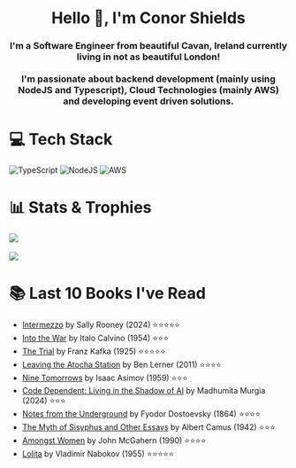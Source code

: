 <h1 align="center">Hello 👋, I'm Conor Shields</h1>  
<h3 align="center">I'm a Software Engineer from beautiful Cavan, Ireland currently living in not as beautiful London! <br /> <br /> I'm passionate about backend development (mainly using NodeJS and Typescript), Cloud Technologies (mainly AWS) and developing event driven solutions.</h3>  
  
# 💻 Tech Stack
![TypeScript](https://img.shields.io/badge/typescript-%23007ACC.svg?style=for-the-badge&logo=typescript&logoColor=white) 
![NodeJS](https://img.shields.io/badge/node.js-6DA55F?style=for-the-badge&logo=node.js&logoColor=white) 
![AWS](https://img.shields.io/badge/AWS-%23FF9900.svg?style=for-the-badge&logo=amazon-aws&logoColor=white) 

# 📊 Stats & Trophies
![](https://nirzak-streak-stats.vercel.app/?user=cshields236&theme=darcula&hide_border=false)
<br/>
<br/>
![](https://github-profile-trophy.vercel.app/?username=cshields236&theme=dracula&no-frame=false&no-bg=true&margin-w=4)

# 📚 Last 10 Books I've Read 
<!-- GOODREADS-LIST:START -->
- [Intermezzo](https://www.goodreads.com/review/show/6884864200?utm_medium=api&utm_source=rss) by Sally Rooney (2024) ⭐⭐⭐⭐⭐ <br />
- [Into the War](https://www.goodreads.com/review/show/7736762315?utm_medium=api&utm_source=rss) by Italo Calvino (1954) ⭐⭐⭐ <br />
- [The Trial](https://www.goodreads.com/review/show/7678841270?utm_medium=api&utm_source=rss) by Franz Kafka (1925) ⭐⭐⭐⭐⭐ <br />
- [Leaving the Atocha Station](https://www.goodreads.com/review/show/7641307020?utm_medium=api&utm_source=rss) by Ben Lerner (2011) ⭐⭐⭐⭐ <br />
- [Nine Tomorrows](https://www.goodreads.com/review/show/7627511892?utm_medium=api&utm_source=rss) by Isaac Asimov (1959) ⭐⭐⭐ <br />
- [Code Dependent: Living in the Shadow of AI](https://www.goodreads.com/review/show/7508663050?utm_medium=api&utm_source=rss) by Madhumita Murgia (2024) ⭐⭐⭐ <br />
- [Notes from the Underground](https://www.goodreads.com/review/show/7448036730?utm_medium=api&utm_source=rss) by Fyodor Dostoevsky (1864) ⭐⭐⭐⭐ <br />
- [The Myth of Sisyphus and Other Essays](https://www.goodreads.com/review/show/6417727098?utm_medium=api&utm_source=rss) by Albert Camus (1942) ⭐⭐⭐ <br />
- [Amongst Women](https://www.goodreads.com/review/show/6977075883?utm_medium=api&utm_source=rss) by John McGahern (1990) ⭐⭐⭐⭐ <br />
- [Lolita](https://www.goodreads.com/review/show/7263361950?utm_medium=api&utm_source=rss) by Vladimir Nabokov (1955) ⭐⭐⭐⭐⭐ <br />
<!-- GOODREADS-LIST:END -->
